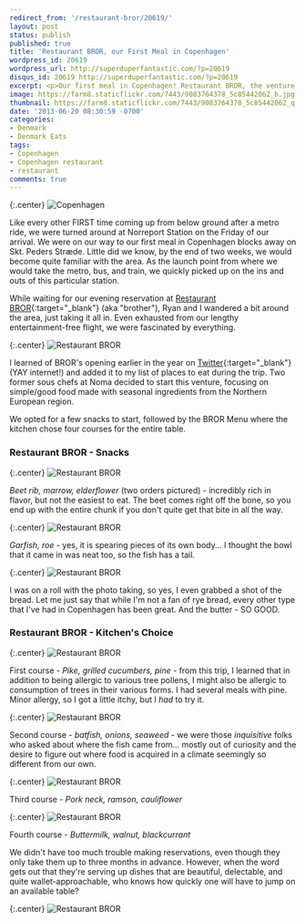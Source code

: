 ```yaml
---
redirect_from: '/restaurant-bror/20619/'
layout: post
status: publish
published: true
title: 'Restaurant BROR, our First Meal in Copenhagen'
wordpress_id: 20619
wordpress_url: http://superduperfantastic.com/?p=20619
disqus_id: 20619 http://superduperfantastic.com/?p=20619
excerpt: <p>Our first meal in Copenhagen! Restaurant BROR, the venture of two former sous chefs of Noma, focuses on simple/good food made with seasonal ingredients from the Northern European region.</p>
image: https://farm8.staticflickr.com/7443/9083764378_5c85442062_b.jpg
thumbnail: https://farm8.staticflickr.com/7443/9083764378_5c85442062_q.jpg
date: '2013-06-20 08:30:59 -0700'
categories:
- Denmark
- Denmark Eats
tags:
- Copenhagen
- Copenhagen restaurant
- restaurant
comments: true
---
```

{:.center}
![Copenhagen](https://farm6.staticflickr.com/5341/9089514415_bbb32fcfd5_b.jpg)

Like every other FIRST time coming up from below ground after a metro ride, we were turned around at Norreport Station on the Friday of our arrival. We were on our way to our first meal in Copenhagen blocks away on Skt. Peders Stræde. Little did we know, by the end of two weeks, we would become quite familiar with the area. As the launch point from where we would take the metro, bus, and train, we quickly picked up on the ins and outs of this particular station.

While waiting for our evening reservation at [Restaurant BROR](http://restaurantbror.dk/){:target="_blank"} (aka "brother"), Ryan and I wandered a bit around the area, just taking it all in. Even exhausted from our lengthy entertainment-free flight, we were fascinated by everything.

{:.center}
![Restaurant BROR](https://farm6.staticflickr.com/5542/9091777528_6a31043cc4_b.jpg)

I learned of BROR's opening earlier in the year on [Twitter](https://twitter.com/restaurantbror "Restaurant BROR Twitter"){:target="_blank"} (YAY internet!) and added it to my list of places to eat during the trip. Two former sous chefs at Noma decided to start this venture, focusing on simple/good food made with seasonal ingredients from the Northern European region.

We opted for a few snacks to start, followed by the BROR Menu where the kitchen chose four courses for the entire table.

### Restaurant BROR - Snacks

{:.center}
![Restaurant BROR](https://farm4.staticflickr.com/3821/9081541261_15b3f0cce1_b.jpg)

_Beet rib, marrow, elderflower_ (two orders pictured) - incredibly rich in flavor, but not the easiest to eat. The beet comes right off the bone, so you end up with the entire chunk if you don't quite get that bite in all the way.

{:.center}
![Restaurant BROR](https://farm8.staticflickr.com/7443/9083764378_5c85442062_b.jpg)

_Garfish, roe_ - yes, it is spearing pieces of its own body... I thought the bowl that it came in was neat too, so the fish has a tail.

{:.center}
![Restaurant BROR](https://farm3.staticflickr.com/2889/9083765888_d5e2eb5c87_b.jpg)

I was on a roll with the photo taking, so yes, I even grabbed a shot of the bread. Let me just say that while I'm not a fan of rye bread, every other type that I've had in Copenhagen has been great. And the butter - SO GOOD.

### Restaurant BROR - Kitchen's Choice

{:.center}
![Restaurant BROR](https://c1.staticflickr.com/3/2837/9081548279_c6d5a1faeb_b.jpg)

First course - _Pike, grilled cucumbers, pine_ - from this trip, I learned that in addition to being allergic to various tree pollens, I might also be allergic to consumption of trees in their various forms. I had several meals with pine. Minor allergy, so I got a little itchy, but I _had_ to try it.

{:.center}
![Restaurant BROR](https://farm4.staticflickr.com/3693/9088918881_14b51e096e_b.jpg)

Second course - _batfish, onions, seaweed_ - we were those _inquisitive_ folks who asked about where the fish came from... mostly out of curiosity and the desire to figure out where food is acquired in a climate seemingly so different from our own.

{:.center}
![Restaurant BROR](https://farm6.staticflickr.com/5329/9091139944_4b74df9a9a_b.jpg)

Third course - _Pork neck, ramson, cauliflower_

{:.center}
![Restaurant BROR](https://farm6.staticflickr.com/5448/9091140648_b674969c48_b.jpg)

Fourth course - _Buttermilk, walnut, blackcurrant_

We didn't have too much trouble making reservations, even though they only take them up to three months in advance. However, when the word gets out that they're serving up dishes that are beautiful, delectable, and quite wallet-approachable, who knows how quickly one will have to jump on an available table?

{:.center}
![Restaurant BROR](https://farm3.staticflickr.com/2805/9089780977_bc988f6b3d_b.jpg)
